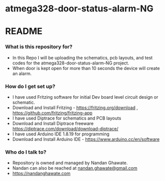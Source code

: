 # atmega328-door-status-alarm-NG
# README #
### What is this repository for? ###

* In this Repo I will be uploading the schematics, pcb layouts, and test codes for the atmega328-door-status-alarm-NG project.
* When door is kept open for more than 10 seconds the device will create an alarm.

### How do I get set up? ###

* I have used Fritzing software for initial Dev board level circuit design or schematic.
* Download and Install Fritzing - https://fritzing.org/download , https://github.com/fritzing/fritzing-app
* I have used  Diptrace for schematics and PCB layouts
* Download and Install Diptrace freeware https://diptrace.com/download/download-diptrace/ 
* I have used Arduino IDE 1.8.19 for programming
* Download and Install Arduino IDE - https://www.arduino.cc/en/software

### Who do I talk to? ###

* Repository is owned and managed by Nandan Ghawate.
* Nandan can also be reached at nandan.ghawate@gmail.com
* https://nandanghawate.com
